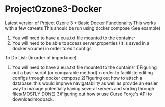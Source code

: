 # ProjectOzone3-Docker
Latest version of Project Ozone 3 + Basic Docker Functionality
This works with a few caveats 
This should be run using docker compose (See example)
1) You will need to have a eula.txt file mounted to the container
2) You will need to be able to access server.properties (It is saved in a docker volume) in order to edit configs

To Do List: (In order of importance)
1) You will need to have a eula.txt file mounted to the container
1)Figuring out a bash script (or comparable method) in order to facilitate editing configs through docker compose
2)Figuring out how to attach a database, this would improve navigatability as well as provide an easier way to manage potentially having several servers and sorting through files(MOSTLY DONE)
3)Figuring out how to use Curse Forge's API to download modpack.
